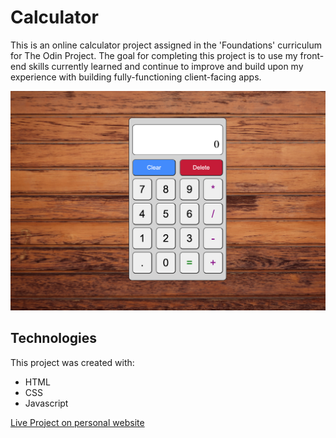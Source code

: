 # Calculator
This is an online calculator project assigned in the 'Foundations' curriculum for The Odin Project. The goal for completing this project is to use my front-end skills currently learned and continue to improve and build upon my experience with building fully-functioning client-facing apps.

![Live example](./images/liveScreenshot.png)

## Technologies
This project was created with:
* HTML
* CSS
* Javascript

[Live Project on personal website](joshuaurrea.com/calculator)